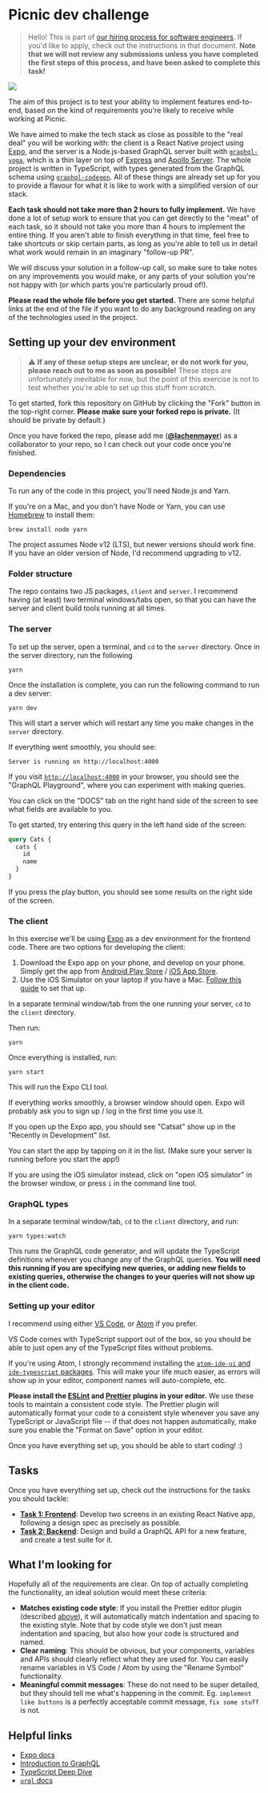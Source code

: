 # Picnic dev challenge

> Hello! This is part of [our hiring process for software engineers](https://www.notion.so/teampicnic/Software-Engineer-React-Native-Node-js-5445cb0e5c4a48c9985f1470723516c8). If you'd like to apply, check out the instructions in that document. **Note that we will not review any submissions unless you have completed the first steps of this process, and have been asked to complete this task!**

![](./readme.png)

The aim of this project is to test your ability to implement features end-to-end, based on the kind of requirements you're likely to receive while working at Picnic.

We have aimed to make the tech stack as close as possible to the "real deal" you will be working with: the client is a React Native project using [Expo](https://expo.io/), and the server is a Node.js-based GraphQL server built with [`graphql-yoga`](https://www.npmjs.com/package/graphql-yoga), which is a thin layer on top of [Express](https://expressjs.com/) and [Apollo Server](https://www.apollographql.com/docs/apollo-server/). The whole project is written in TypeScript, with types generated from the GraphQL schema using [`graphql-codegen`](https://graphql-code-generator.com/). All of these things are already set up for you to provide a flavour for what it is like to work with a simplified version of our stack.

**Each task should not take more than 2 hours to fully implement.** We have done a lot of setup work to ensure that you can get directly to the "meat" of each task, so it should not take you more than 4 hours to implement the entire thing. If you aren't able to finish everything in that time, feel free to take shortcuts or skip certain parts, as long as you're able to tell us in detail what work would remain in an imaginary "follow-up PR".

We will discuss your solution in a follow-up call, so make sure to take notes on any improvements you would make, or any parts of your solution you're not happy with (or which parts you're particularly proud of!).

**Please read the whole file before you get started.** There are some helpful links at the end of the file if you want to do any background reading on any of the technologies used in the project.

## Setting up your dev environment

> ⚠️ **If any of these setup steps are unclear, or do not work for you, please reach out to me as soon as possible!** These steps are unfortunately inevitable for now, but the point of this exercise is not to test whether you're able to set up this stuff from scratch.

To get started, fork this repository on GitHub by clicking the "Fork" button in the top-right corner. **Please make sure your forked repo is private.** (It should be private by default.)

Once you have forked the repo, please add me ([**@lachenmayer**](https://github.com/lachenmayer)) as a collaborator to your repo, so I can check out your code once you're finished.

### Dependencies

To run any of the code in this project, you'll need Node.js and Yarn.

If you're on a Mac, and you don't have Node or Yarn, you can use [Homebrew](https://brew.sh/) to install them:

```
brew install node yarn
```

The project assumes Node v12 (LTS), but newer versions should work fine. If you have an older version of Node, I'd recommend upgrading to v12.

### Folder structure

The repo contains two JS packages, `client` and `server`. I recommend having (at least) two terminal windows/tabs open, so that you can have the server and client build tools running at all times.

### The server

To set up the server, open a terminal, and `cd` to the `server` directory. Once in the server directory, run the following

```
yarn
```

Once the installation is complete, you can run the following command to run a dev server:

```
yarn dev
```

This will start a server which will restart any time you make changes in the `server` directory.

If everything went smoothly, you should see:

```
Server is running on http://localhost:4000
```

If you visit [`http://localhost:4000`](http://localhost:4000) in your browser, you should see the "GraphQL Playground", where you can experiment with making queries.

You can click on the "DOCS" tab on the right hand side of the screen to see what fields are available to you.

To get started, try entering this query in the left hand side of the screen:

```graphql
query Cats {
  cats {
    id
    name
  }
}
```

If you press the play button, you should see some results on the right side of the screen.

### The client

In this exercise we'll be using [Expo](https://expo.io/) as a dev environment for the frontend code. There are two options for developing the client:

1. Download the Expo app on your phone, and develop on your phone. Simply get the app from [Android Play Store](https://play.google.com/store/apps/details?id=host.exp.exponent) / [iOS App Store](https://itunes.com/apps/exponent).
2. Use the iOS Simulator on your laptop if you have a Mac. [Follow this guide](https://docs.expo.io/workflow/ios-simulator/) to set that up.

In a separate terminal window/tab from the one running your server, `cd` to the `client` directory.

Then run:

```
yarn
```

Once everything is installed, run:

```
yarn start
```

This will run the Expo CLI tool.

If everything works smoothly, a browser window should open. Expo will probably ask you to sign up / log in the first time you use it.

If you open up the Expo app, you should see "Catsat" show up in the "Recently in Development" list.

You can start the app by tapping on it in the list. (Make sure your server is running before you start the app!)

If you are using the iOS simulator instead, click on "open iOS simulator" in the browser window, or press `i` in the command line tool.

### GraphQL types

In a separate terminal window/tab, `cd` to the `client` directory, and run:

```
yarn types:watch
```

This runs the GraphQL code generator, and will update the TypeScript definitions whenever you change any of the GraphQL queries. **You will need this running if you are specifying new queries, or adding new fields to existing queries, otherwise the changes to your queries will not show up in the client code.**

### Setting up your editor

I recommend using either [VS Code](https://code.visualstudio.com/), or [Atom](https://atom.io/) if you prefer.

VS Code comes with TypeScript support out of the box, so you should be able to just open any of the TypeScript files without problems.

If you're using Atom, I strongly recommend installing the [`atom-ide-ui` and `ide-typescript` packages](https://ide.atom.io/). This will make your life much easier, as errors will show up in your editor, component names will auto-complete, etc.

**Please install the [**ESLint**](https://eslint.org/docs/user-guide/integrations#editors) and [**Prettier**](https://prettier.io/docs/en/editors.html) plugins in your editor.** We use these tools to maintain a consistent code style. The Prettier plugin will automatically format your code to a consistent style whenever you save any TypeScript or JavaScript file -- if that does not happen automatically, make sure you enable the "Format on Save" option in your editor.

Once you have everything set up, you should be able to start coding! :)

## Tasks

Once you have everything set up, check out the instructions for the tasks you should tackle:

- [**Task 1: Frontend**](tasks/1-frontend.md): Develop two screens in an existing React Native app, following a design spec as precisely as possible.
- [**Task 2: Backend**](tasks/2-backend.md): Design and build a GraphQL API for a new feature, and create a test suite for it.

## What I'm looking for

Hopefully all of the requirements are clear. On top of actually completing the functionality, an ideal solution would meet these criteria:

- **Matches existing code style**: If you install the Prettier editor plugin (described [above](#setting-up-your-editor)), it will automatically match indentation and spacing to the existing style. Note that by code style we don't just mean indentation and spacing, but also how your code is structured and named.
- **Clear naming**: This should be obvious, but your components, variables and APIs should clearly reflect what they are used for. You can easily rename variables in VS Code / Atom by using the "Rename Symbol" functionality.
- **Meaningful commit messages**: These do not need to be super detailed, but they should tell me what's happening in the commit. Eg. `implement like buttons` is a perfectly acceptable commit message, `fix some stuff` is not.

## Helpful links

- [Expo docs](https://docs.expo.io/versions/latest/)
- [Introduction to GraphQL](https://graphql.org/learn/)
- [TypeScript Deep Dive](https://basarat.gitbooks.io/typescript/content/)
- [`urql` docs](https://formidable.com/open-source/urql/docs/)
